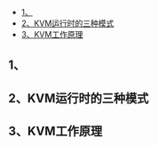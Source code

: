 
<!-- @import "[TOC]" {cmd="toc" depthFrom=1 depthTo=6 orderedList=false} -->

<!-- code_chunk_output -->

- [1、](#1)
- [2、KVM运行时的三种模式](#2-kvm运行时的三种模式)
- [3、KVM工作原理](#3-kvm工作原理)

<!-- /code_chunk_output -->

## 1、

## 2、KVM运行时的三种模式



## 3、KVM工作原理
 
